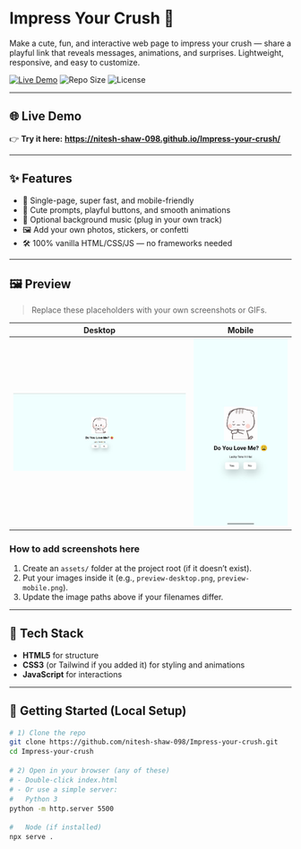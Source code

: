 # Impress Your Crush 💌

Make a cute, fun, and interactive web page to impress your crush — share a playful link that reveals messages, animations, and surprises. Lightweight, responsive, and easy to customize.

[![Live Demo](https://img.shields.io/badge/Live%20Demo-Visit%20Site-blue)](https://nitesh-shaw-098.github.io/Impress-your-crush/)
![Repo Size](https://img.shields.io/github/repo-size/nitesh-shaw-098/Impress-your-crush)
![License](https://img.shields.io/badge/license-MIT-green)

---

## 🌐 Live Demo

👉 **Try it here:** **https://nitesh-shaw-098.github.io/Impress-your-crush/**

---

## ✨ Features

- 🎯 Single-page, super fast, and mobile-friendly
- 💖 Cute prompts, playful buttons, and smooth animations
- 🎵 Optional background music (plug in your own track)
- 🖼️ Add your own photos, stickers, or confetti
- 🛠️ 100% vanilla HTML/CSS/JS — no frameworks needed

---

## 🖼️ Preview

> Replace these placeholders with your own screenshots or GIFs.

| Desktop | Mobile |
|---|---|
| ![Desktop Preview](preview_pc.png) | ![Mobile Preview](preview_mobile.jpg) |

### How to add screenshots here
1. Create an `assets/` folder at the project root (if it doesn’t exist).
2. Put your images inside it (e.g., `preview-desktop.png`, `preview-mobile.png`).
3. Update the image paths above if your filenames differ.

---

## 🧰 Tech Stack

- **HTML5** for structure  
- **CSS3** (or Tailwind if you added it) for styling and animations  
- **JavaScript** for interactions

---

## 🚀 Getting Started (Local Setup)

```bash
# 1) Clone the repo
git clone https://github.com/nitesh-shaw-098/Impress-your-crush.git
cd Impress-your-crush

# 2) Open in your browser (any of these)
# - Double-click index.html
# - Or use a simple server:
#   Python 3
python -m http.server 5500

#   Node (if installed)
npx serve .


